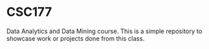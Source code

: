 # CSC177
Data Analytics and Data Mining course. This is a simple repository to showcase work or projects done from this class.
